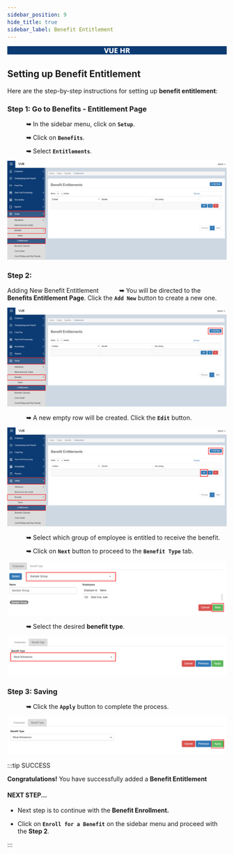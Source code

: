 ```yaml
---
sidebar_position: 9
hide_title: true
sidebar_label: Benefit Entitlement
---
```


![Banner](../img/banner.png)

## Setting up Benefit Entitlement

Here are the step-by-step instructions for setting up **benefit entitlement**:

### Step 1: Go to Benefits - Entitlement Page

&nbsp;&nbsp;&nbsp;&nbsp;&nbsp;&nbsp;&nbsp;&nbsp;&nbsp;&nbsp;&nbsp;**➥** In the sidebar menu, click on **`Setup`**.

&nbsp;&nbsp;&nbsp;&nbsp;&nbsp;&nbsp;&nbsp;&nbsp;&nbsp;&nbsp;&nbsp;**➥** Click on **`Benefits`**.

&nbsp;&nbsp;&nbsp;&nbsp;&nbsp;&nbsp;&nbsp;&nbsp;&nbsp;&nbsp;&nbsp;**➥** Select **`Entitlements`**.

![Entitlement Page](../img/setup-benefits-entitlement.png)


### Step 2: 
Adding New Benefit Entitlement
&nbsp;&nbsp;&nbsp;&nbsp;&nbsp;&nbsp;&nbsp;&nbsp;&nbsp;&nbsp;&nbsp;**➥** You will be directed to the **Benefits Entitlement Page**. Click the **`Add New`** button to create a new one.

![Entitlement Page](../img/setup-benefits-entitlement-add.png)

&nbsp;&nbsp;&nbsp;&nbsp;&nbsp;&nbsp;&nbsp;&nbsp;&nbsp;&nbsp;&nbsp;**➥** A new empty row will be created. Click the **`Edit`** button.

![Entitlement Page](../img/setup-benefits-entitlement-edit.png)

&nbsp;&nbsp;&nbsp;&nbsp;&nbsp;&nbsp;&nbsp;&nbsp;&nbsp;&nbsp;&nbsp;**➥** Select which group of employee is entitled to receive the benefit.

&nbsp;&nbsp;&nbsp;&nbsp;&nbsp;&nbsp;&nbsp;&nbsp;&nbsp;&nbsp;&nbsp;**➥** Click on **`Next`** button to proceed to the **`Benefit Type`** tab.

![Entitlement Page](../img/benefits-filter-group.png)

&nbsp;&nbsp;&nbsp;&nbsp;&nbsp;&nbsp;&nbsp;&nbsp;&nbsp;&nbsp;&nbsp;**➥** Select the desired **benefit type**.

![Entitlement Page](../img/benefits-benefit-type.png)

### Step 3: Saving
&nbsp;&nbsp;&nbsp;&nbsp;&nbsp;&nbsp;&nbsp;&nbsp;&nbsp;&nbsp;&nbsp;**➥** Click the **`Apply`** button to complete the process.

![Entitlement Page](../img/benefits-apply-button.png)

:::tip SUCCESS

**Congratulations!** You have successfully added a **Benefit Entitlement**

#### NEXT STEP...

- Next step is to continue with the **Benefit Enrollment.**

- Click on **`Enroll for a Benefit`** on the sidebar menu and proceed with the **Step 2**.

:::
